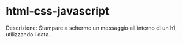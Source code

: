 # html-css-javascript

Descrizione:
Stampare a schermo un messaggio all'interno di un h1, utilizzando i data.